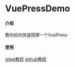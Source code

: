 # VuePressDemo

#### 介绍
教你如何快速搭建一个VuePress

#### 使用
[gitee教程](http://alex_mercer_gitee.gitee.io/vuepressdemo/doc/)
[github教程](http://alex_mercer_gitee.gitee.io/vuepressdemo/doc/)